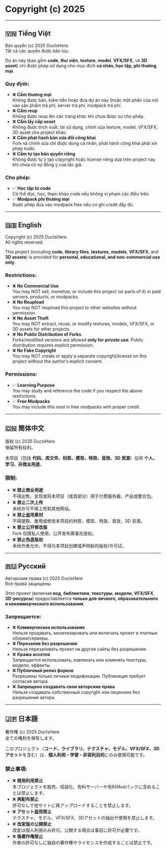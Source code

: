 
# Copyright (c) 2025

---

## 🇻🇳 Tiếng Việt

Bản quyền (c) 2025 DucIsHere.  
Tất cả các quyền được bảo lưu.

Dự án này (bao gồm **code**, **thư viện**, **texture**, **model**, **VFX/SFX**, và **3D asset**) chỉ được phép sử dụng cho mục đích **cá nhân, học tập, phi thương mại**.

### Quy định:
- ❌ **Cấm thương mại**  
  Không được bán, kiếm tiền hoặc đưa dự án này (hoặc một phần của nó) vào sản phẩm trả phí, server trả phí, modpack trả phí.
- ❌ **Cấm reup**  
  Không được reup lên các trang khác khi chưa được sự cho phép.
- ❌ **Cấm lấy cắp asset**  
  Không được trích xuất, tái sử dụng, chỉnh sửa texture, model, VFX/SFX, 3D asset cho project khác.
- ❌ **Cấm phát hành bản sửa đổi công khai**  
  Fork và chỉnh sửa chỉ được dùng cá nhân, phát hành công khai phải xin phép trước.
- ❌ **Cấm tự tạo bản quyền riêng**  
  Không được tự ý tạo copyright hoặc license riêng dựa trên project này khi chưa có sự đồng ý của tác giả.

### Cho phép:
- ✅ **Học tập từ code**  
  Có thể đọc, học, tham khảo code nếu không vi phạm các điều trên.
- ✅ **Modpack phi thương mại**  
  Được phép đưa vào modpack free nếu có ghi credit đầy đủ.

---

## 🇬🇧 English

Copyright (c) 2025 DucIsHere.  
All rights reserved.

This project (including **code**, **library files**, **textures**, **models**, **VFX/SFX**, and **3D assets**) is provided for **personal, educational, and non-commercial use only**.

### Restrictions:
- ❌ **No Commercial Use**  
  You may NOT sell, monetize, or include this project (or parts of it) in paid servers, products, or modpacks.
- ❌ **No Reupload**  
  You may NOT reupload this project to other websites without permission.
- ❌ **No Asset Theft**  
  You may NOT extract, reuse, or modify textures, models, VFX/SFX, or 3D assets for other projects.
- ❌ **No Public Distribution of Forks**  
  Forks/modified versions are allowed **only for private use**. Public distribution requires explicit permission.
- ❌ **No Fake Copyright**  
  You may NOT create or apply a separate copyright/license on this project without the author’s explicit consent.

### Permissions:
- ✅ **Learning Purpose**  
  You may study and reference the code if you respect the above restrictions.
- ✅ **Free Modpacks**  
  You may include this mod in free modpacks with proper credit.

---

## 🇨🇳 简体中文

版权 (c) 2025 DucIsHere  
保留所有权利。

本项目（包括 **代码、库文件、材质、模型、特效、音效、3D 资源**）仅供 **个人、学习、非商业用途**。

### 限制:
- ❌ **禁止商业用途**  
  不得出售、变现或将本项目（或其部分）用于付费服务器、产品或整合包。
- ❌ **禁止二次上传**  
  未经许可不得上传到其他网站。
- ❌ **禁止盗用素材**  
  不得提取、重用或修改本项目的材质、模型、特效、音效、3D 资源。
- ❌ **禁止公开修改版**  
  Fork 仅限私人使用，公开发布需事先授权。
- ❌ **禁止伪造版权**  
  未经作者允许，不得为本项目创建或声明新的版权/许可证。

---

## 🇷🇺 Русский

Авторские права (c) 2025 DucIsHere  
Все права защищены.

Этот проект (включая **код**, **библиотеки**, **текстуры**, **модели**, **VFX/SFX**, **3D-ресурсы**) предоставляется **только для личного, образовательного и некоммерческого использования**.

### Запрещается:
- ❌ **Коммерческое использование**  
  Нельзя продавать, монетизировать или включать проект в платные сборки/серверы.
- ❌ **Перезалив без разрешения**  
  Нельзя перезаливать проект на другие сайты без разрешения.
- ❌ **Кража ассетов**  
  Запрещается использовать, извлекать или изменять текстуры, модели, эффекты.
- ❌ **Публичный релиз форков**  
  Разрешены только личные модификации. Публикация требует согласия автора.
- ❌ **Запрещено создавать свои авторские права**  
  Нельзя создавать собственный copyright или лицензию без разрешения автора.

---

## 🇯🇵 日本語

著作権 (c) 2025 DucIsHere  
全ての権利を保有します。

このプロジェクト（**コード、ライブラリ、テクスチャ、モデル、VFX/SFX、3Dアセット**を含む）は、**個人利用・学習・非営利目的**にのみ使用可能です。

### 禁止事項:
- ❌ **商用利用禁止**  
  本プロジェクトを販売、収益化、有料サーバーや有料Modパックに含めることは禁止します。
- ❌ **再配布禁止**  
  許可なしで他サイトに再アップロードすることを禁止します。
- ❌ **アセット盗用禁止**  
  テクスチャ、モデル、VFX/SFX、3Dアセットの抽出や使用を禁止します。
- ❌ **改変版の公開禁止**  
  改変は個人利用のみ許可。公開する場合は事前に許可が必要です。
- ❌ **偽著作権禁止**  
  作者の許可なしに独自の著作権やライセンスを作成することは禁止です。
